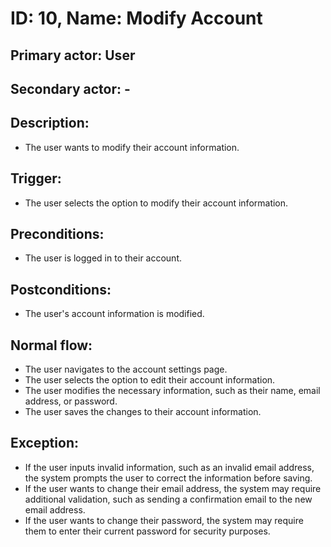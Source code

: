 # ID: 10, Name: Modify Account

## **Primary actor**: User

## **Secondary actor**: -

## **Description**:

- The user wants to modify their account information.

## Trigger:

- The user selects the option to modify their account information.

## Preconditions:

- The user is logged in to their account.

## Postconditions:

- The user's account information is modified.

## Normal flow:

- The user navigates to the account settings page.
- The user selects the option to edit their account information.
- The user modifies the necessary information, such as their name, email address, or password.
- The user saves the changes to their account information.

## Exception:

- If the user inputs invalid information, such as an invalid email address, the system prompts the user to correct the information before saving.
- If the user wants to change their email address, the system may require additional validation, such as sending a confirmation email to the new email address.
- If the user wants to change their password, the system may require them to enter their current password for security purposes.
